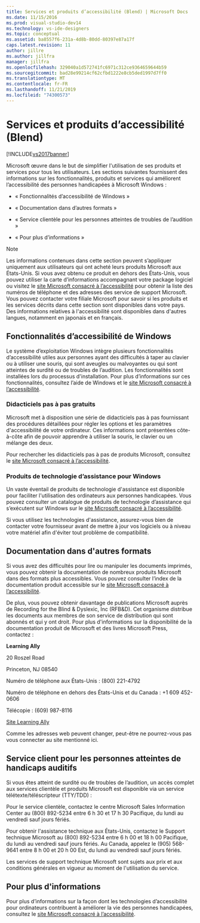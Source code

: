 ```yaml
---
title: Services et produits d’accessibilité (Blend) | Microsoft Docs
ms.date: 11/15/2016
ms.prod: visual-studio-dev14
ms.technology: vs-ide-designers
ms.topic: conceptual
ms.assetid: ba8557f6-231a-4d8b-80dd-80397e87a17f
caps.latest.revision: 11
author: jillre
ms.author: jillfra
manager: jillfra
ms.openlocfilehash: 329040a1d572741fc6971c312ce9364659644b59
ms.sourcegitcommit: bad28e99214cf62cfbd1222e8cb5ded1997d7ff0
ms.translationtype: MT
ms.contentlocale: fr-FR
ms.lasthandoff: 11/21/2019
ms.locfileid: "74300573"
---
```

# <a name="accessibility-products-and-services-blend"></a>Services et produits d’accessibilité (Blend)
[!INCLUDE[vs2017banner](../includes/vs2017banner.md)]

Microsoft œuvre dans le but de simplifier l'utilisation de ses produits et services pour tous les utilisateurs. Les sections suivantes fournissent des informations sur les fonctionnalités, produits et services qui améliorent l’accessibilité des personnes handicapées à Microsoft Windows :

- « Fonctionnalités d’accessibilité de Windows »

- « Documentation dans d’autres formats »

- « Service clientèle pour les personnes atteintes de troubles de l’audition »

- « Pour plus d’informations »

> [!NOTE]
> Les informations contenues dans cette section peuvent s’appliquer uniquement aux utilisateurs qui ont acheté leurs produits Microsoft aux États-Unis. Si vous avez obtenu ce produit en dehors des États-Unis, vous pouvez utiliser la carte d’informations accompagnant votre package logiciel ou visitez le [site Microsoft consacré à l’accessibilité](https://go.microsoft.com/fwlink/?LinkID=75069) pour obtenir la liste des numéros de téléphone et des adresses des service de support Microsoft. Vous pouvez contacter votre filiale Microsoft pour savoir si les produits et les services décrits dans cette section sont disponibles dans votre pays. Des informations relatives à l'accessibilité sont disponibles dans d'autres langues, notamment en japonais et en français.

## <a name="accessibility-features-of-windows"></a>Fonctionnalités d’accessibilité de Windows
 Le système d’exploitation Windows intègre plusieurs fonctionnalités d’accessibilité utiles aux personnes ayant des difficultés à taper au clavier ou à utiliser une souris, qui sont aveugles ou malvoyantes ou qui sont atteintes de surdité ou de troubles de l’audition. Les fonctionnalités sont installées lors du processus d'installation. Pour plus d’informations sur ces fonctionnalités, consultez l’aide de Windows et le [site Microsoft consacré à l’accessibilité](https://go.microsoft.com/fwlink/?LinkID=75069).

### <a name="free-step-by-step-tutorials"></a>Didacticiels pas à pas gratuits
 Microsoft met à disposition une série de didacticiels pas à pas fournissant des procédures détaillées pour régler les options et les paramètres d'accessibilité de votre ordinateur. Ces informations sont présentées côte-à-côte afin de pouvoir apprendre à utiliser la souris, le clavier ou un mélange des deux.

 Pour rechercher les didacticiels pas à pas de produits Microsoft, consultez le [site Microsoft consacré à l’accessibilité](https://go.microsoft.com/fwlink/?LinkID=75069).

### <a name="assistive-technology-products-for-windows"></a>Produits de technologie d’assistance pour Windows
 Un vaste éventail de produits de technologie d'assistance est disponible pour faciliter l'utilisation des ordinateurs aux personnes handicapées. Vous pouvez consulter un catalogue de produits de technologie d’assistance qui s’exécutent sur Windows sur le [site Microsoft consacré à l’accessibilité](https://go.microsoft.com/fwlink/?LinkID=75069).

 Si vous utilisez les technologies d'assistance, assurez-vous bien de contacter votre fournisseur avant de mettre à jour vos logiciels ou à niveau votre matériel afin d'éviter tout problème de compatibilité.

## <a name="documentation-in-alternative-formats"></a>Documentation dans d'autres formats
 Si vous avez des difficultés pour lire ou manipuler les documents imprimés, vous pouvez obtenir la documentation de nombreux produits Microsoft dans des formats plus accessibles. Vous pouvez consulter l’index de la documentation produit accessible sur le [site Microsoft consacré à l’accessibilité](https://go.microsoft.com/fwlink/?LinkID=75069).

 De plus, vous pouvez obtenir davantage de publications Microsoft auprès de Recording for the Blind & Dyslexic, Inc (RFB&D). Cet organisme distribue les documents aux membres de son service de distribution qui sont abonnés et qui y ont droit. Pour plus d'informations sur la disponibilité de la documentation produit de Microsoft et des livres Microsoft Press, contactez :

 **Learning Ally**

 20 Roszel Road

 Princeton, NJ 08540

 Numéro de téléphone aux États-Unis : (800) 221-4792

 Numéro de téléphone en dehors des États-Unis et du Canada : +1 609 452-0606

 Télécopie : (609) 987-8116

 [Site Learning Ally](https://go.microsoft.com/fwlink/?LinkId=111110)

 Comme les adresses web peuvent changer, peut-être ne pourrez-vous pas vous connecter au site mentionné ici.

## <a name="customer-service-for-people-with-hearing-impairments"></a>Service client pour les personnes atteintes de handicaps auditifs
 Si vous êtes atteint de surdité ou de troubles de l’audition, un accès complet aux services clientèle et produits Microsoft est disponible via un service télétexte/téléscripteur (TTY/TDD) :

 Pour le service clientèle, contactez le centre Microsoft Sales Information Center au (800) 892-5234 entre 6 h 30 et 17 h 30 Pacifique, du lundi au vendredi sauf jours fériés.

 Pour obtenir l'assistance technique aux États-Unis, contactez le Support technique Microsoft au (800) 892-5234 entre 6 h 00 et 18 h 00 Pacifique, du lundi au vendredi sauf jours fériés. Au Canada, appelez le (905) 568-9641 entre 8 h 00 et 20 h 00 Est, du lundi au vendredi sauf jours fériés.

 Les services de support technique Microsoft sont sujets aux prix et aux conditions générales en vigueur au moment de l'utilisation du service.

## <a name="for-more-information"></a>Pour plus d'informations
 Pour plus d’informations sur la façon dont les technologies d’accessibilité pour ordinateurs contribuent à améliorer la vie des personnes handicapées, consultez le [site Microsoft consacré à l’accessibilité](https://go.microsoft.com/fwlink/?LinkID=75069).
